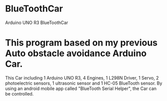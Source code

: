 # BlueToothCar
Arduino UNO R3 BlueToothCar

# This program based on my previous Auto obstacle avoidance Arduino Car.
This Car including 1 Arduino UNO R3, 4 Engines, 1 L298N Driver, 1 Servo, 2 photoelectric sensors, 1 ultrasonic sensor and 1 HC-05 BlueTooth sensor.
By using an android mobile app called "BlueTooth Serial Helper", the Car can be controlled.
